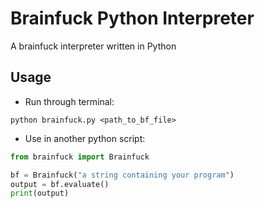 # Brainfuck Python Interpreter
A brainfuck interpreter written in Python

## Usage
- Run through terminal:
```
python brainfuck.py <path_to_bf_file>
```
- Use in another python script:
```python
from brainfuck import Brainfuck

bf = Brainfuck("a string containing your program")
output = bf.evaluate()
print(output)
```
